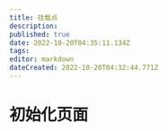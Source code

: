 ```yaml
---
title: 挂载点
description: 
published: true
date: 2022-10-20T04:35:11.134Z
tags: 
editor: markdown
dateCreated: 2022-10-20T04:32:44.771Z
---
```


# 初始化页面